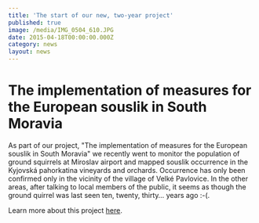 ```yaml
---
title: 'The start of our new, two-year project'
published: true
image: /media/IMG_0504_610.JPG
date: 2015-04-18T00:00:00.000Z
category: news
layout: news
---
```

# The implementation of measures for the European souslik in South Moravia

As part of our project, "The implementation of measures for the European souslik in South Moravia" we recently went to monitor the population of ground squirrels at Miroslav airport and mapped souslik occurrence in the Kyjovská pahorkatina vineyards and orchards. Occurrence has only been confirmed only in the vicinity of the village of Velké Pavlovice. In the other areas, after talking to local members of the public, it seems as though the ground quirrel was last seen ten, twenty, thirty… years ago :-(. 

Learn more about this project [here](https://en.syslinavinici.cz/projects/implementation-of-measures).
